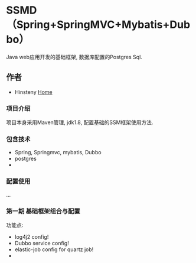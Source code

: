 # SSMD（Spring+SpringMVC+Mybatis+Dubbo）
Java web应用开发的基础框架, 数据库配置的Postgres Sql.

## 作者
* Hinsteny [Home](https://github.com/Hinsteny)

### 项目介绍
项目本身采用Maven管理, jdk1.8, 配置基础的SSM框架使用方法.

### 包含技术
*  Spring, Springmvc, mybatis, Dubbo
*  postgres
*  

### 配置使用

...

### 第一期 基础框架组合与配置

功能点: 
* log4j2 config!
* Dubbo service config!
* elastic-job config for quartz job!
*
